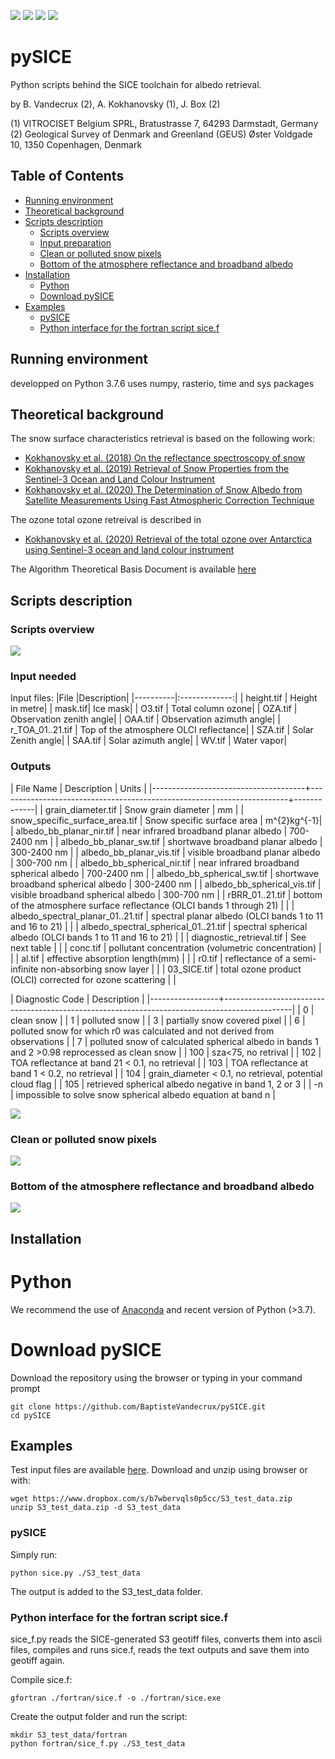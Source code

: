 [![](https://img.shields.io/badge/code%20style-black-000000.svg)](https://github.com/psf/black)
[![](https://img.shields.io/badge/License-GPL_v2-blue.svg)](https://github.com/GEUS-SICE/GEUS-SEB-firn-model/LICENSE.txt)
[![](https://img.shields.io/github/issues-raw/GEUS-SICE/pySICE)](https://github.com/GEUS-SICE/pySICE/issues)
[![](https://img.shields.io/github/v/release/GEUS-SICE/pySICE)](https://github.com/GEUS-SICE/pySICE/releases)

# pySICE
Python scripts behind the SICE toolchain for albedo retrieval.

by  B. Vandecrux (2), A. Kokhanovsky (1), J. Box (2)

(1) VITROCISET Belgium SPRL, Bratustrasse 7, 64293 Darmstadt, Germany
(2) Geological Survey of Denmark and Greenland (GEUS)
 Øster Voldgade 10, 1350 Copenhagen, Denmark


## Table of Contents  
* [Running environment](#running-environment)  
* [Theoretical background](#theoretical-background)  
* [Scripts description](#scripts-description)  
    * [Scripts overview](#scripts-overview)  
    * [Input preparation](#input-preparation)  
    * [Clean or polluted snow pixels](#clean-or-polluted-snow-pixels)  
    * [Bottom of the atmosphere reflectance and broadband albedo](#test)  
* [Installation](#installation)  
    * [Python](#python)
    * [Download pySICE](#download)
* [Examples](#examples)  
    * [pySICE](#pysice)
    * [Python interface for the fortran script sice.f	](#sicef)
	
## Running environment
developped on Python 3.7.6
uses numpy, rasterio, time and sys packages

## Theoretical background

The snow surface characteristics retrieval is based on the following work:
* [Kokhanovsky et al. (2018) On the reflectance spectroscopy of snow](https://tc.copernicus.org/articles/12/2371/2018/)
* [Kokhanovsky et al. (2019) Retrieval of Snow Properties from the Sentinel-3
Ocean and Land Colour Instrument](http://dx.doi.org/10.3390/rs11192280)
* [Kokhanovsky et al. (2020) The Determination of Snow Albedo from Satellite
Measurements Using Fast Atmospheric
Correction Technique](http://dx.doi.org/10.3390/rs12020234)

The ozone total ozone retreival is described in 
* [Kokhanovsky et al. (2020) Retrieval of the total ozone over Antarctica using Sentinel-3 ocean and land colour instrument](https://doi.org/10.1016/j.jqsrt.2020.107045)

The Algorithm Theoretical Basis Document is available [here](docs/atbd/FINAL_SICE_ATBD__v3.0_MAY06_2020.pdf)

## Scripts description

### Scripts overview
![](docs/atbd/ATBD_plots1.png)

### Input needed

Input files:
|File |Description|
|----------|:-------------:|
| height.tif  | Height in metre|
| mask.tif| Ice mask|
| O3.tif   | Total column ozone|
| OZA.tif  | Observation zenith angle|
| OAA.tif  | Observation azimuth angle|
| r_TOA_01..21.tif | Top of the atmosphere OLCI reflectance|
| SZA.tif  | Solar Zenith angle|
| SAA.tif  | Solar azimuth angle|
| WV.tif  | Water vapor|

### Outputs

| File Name                            | Description                                                            | Units       |
|--------------------------------------+------------------------------------------------------------------------+-------------|
| grain_diameter.tif                   | Snow grain diameter                                                    | mm          |
| snow_specific_surface_area.tif       | Snow specific surface area                                             | m^{2}kg^{-1}|
| albedo_bb_planar_nir.tif             | near infrared broadband planar albedo                                  | 700-2400 nm |
| albedo_bb_planar_sw.tif              | shortwave broadband planar albedo                                      | 300-2400 nm |
| albedo_bb_planar_vis.tif             | visible broadband planar albedo                                        | 300-700 nm  |
| albedo_bb_spherical_nir.tif          | near infrared broadband spherical albedo                               | 700-2400 nm |
| albedo_bb_spherical_sw.tif           | shortwave broadband spherical albedo                                   | 300-2400 nm |
| albedo_bb_spherical_vis.tif          | visible broadband spherical albedo                                     | 300-700 nm  |
| rBRR_01..21.tif                      | bottom of the atmosphere surface reflectance (OLCI bands 1 through 21) |             |
| albedo_spectral_planar_01..21.tif    | spectral planar albedo (OLCI bands 1 to 11 and 16 to 21)               |             |
| albedo_spectral_spherical_01..21.tif | spectral spherical albedo (OLCI bands 1 to 11 and 16 to 21)            |             |
| diagnostic_retrieval.tif             | See next table                                                         |             |
| conc.tif                             | pollutant concentration (volumetric concentration)                     |             |
| al.tif                               | effective absorption length(mm)                                        |             |
| r0.tif                               | reflectance of a semi-infinite non-absorbing snow layer                |             |
| 03_SICE.tif                          | total ozone product (OLCI) corrected for ozone scattering              |             |


| Diagnostic Code | Description                                                                                   |
|-----------------+-----------------------------------------------------------------------------------------------|
|               0 | clean snow                                                                                    |
|               1 | polluted snow                                                                                 |
|               3 | partially snow covered pixel                                                                  |
|               6 | polluted snow for which r0 was calculated and not derived from observations                   |
|               7 | polluted snow of calculated spherical albedo in bands 1 and 2 >0.98 reprocessed as clean snow |
|             100 | sza<75, no retrival                                                                           |
|             102 | TOA reflectance at band 21 < 0.1, no retrieval                                                |
|             103 | TOA reflectance at band 1 < 0.2, no retrieval                                                |
|             104 | grain_diameter < 0.1, no retrieval, potential cloud flag                                      |
|             105 | retrieved spherical albedo negative in band 1, 2 or 3                                         |
|              -n | impossible to solve snow spherical albedo equation at band n                                   |
  
![](docs/atbd/SICE_overview1.png)

### Clean or polluted snow pixels
![](docs/atbd/SICE_overview2.png)

<a name="test"/>

### Bottom of the atmosphere reflectance and broadband albedo
![](docs/atbd/SICE_overview3.png)

## Installation

# Python

We recommend the use of [Anaconda](https://www.anaconda.com/products/individual) and recent version of Python (>3.7).


<a name="download"/>

# Download pySICE

Download the repository using the browser or typing in your command prompt

```
git clone https://github.com/BaptisteVandecrux/pySICE.git
cd pySICE
```

## Examples

Test input files are available [here](https://www.dropbox.com/s/b7wbervqls0p5cc/S3_test_data.zip?dl=0). Download and unzip using browser or with: 

```
wget https://www.dropbox.com/s/b7wbervqls0p5cc/S3_test_data.zip
unzip S3_test_data.zip -d S3_test_data
```


### pySICE

Simply run:


```
python sice.py ./S3_test_data
```

The output is added to the S3_test_data folder.


<a name="sicef"/>

### Python interface for the fortran script sice.f
sice_f.py reads the SICE-generated S3 geotiff files, converts them into ascii files, compiles and runs sice.f, reads the text outputs and save them into geotiff again.

Compile sice.f:

```
gfortran ./fortran/sice.f -o ./fortran/sice.exe
```

Create the output folder and run the script:

```
mkdir S3_test_data/fortran
python fortran/sice_f.py ./S3_test_data
```



